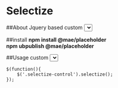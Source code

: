 Selectize
==============

##About
Jquery based custom <select> UI Controll, forked from original Selectize


##install
**npm install @mae/placeholder**   
**npm ubpublish @mae/placeholder**

##Usage
custom <select> components   
for details see Selectize original package


```
$(function(){
	$('.selectize-control').selectize();
});
```